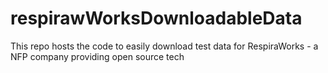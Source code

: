 # respirawWorksDownloadableData
This repo hosts the code to easily download test data for RespiraWorks - a NFP company providing open source tech
